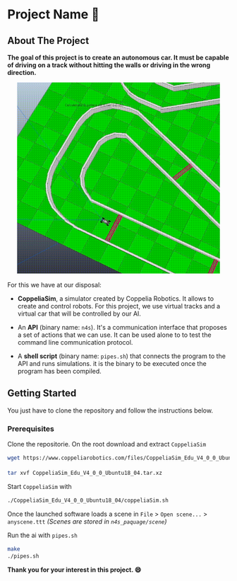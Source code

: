 # Project Name :flags:

<!-- ABOUT THE PROJECT -->

## About The Project

**The goal of this project is to create an autonomous car. It must be capable of driving on a track without hitting the walls or driving in the wrong direction.**

<p align="center">
  <img width="460" src="./demo.gif">
</p>

For this we have at our disposal:

- **CoppeliaSim**, a simulator created by Coppelia Robotics. It allows to create and control robots.
For this project, we use virtual tracks and a virtual car that will be controlled by our AI.

- An **API** (binary name: `n4s`). It's a communication interface that proposes a set of actions that we can use. It can be used alone to
to test the command line communication protocol.

- A **shell script** (binary name: `pipes.sh`) that connects the program to the API and runs
simulations. it is the binary to be executed once the program has been compiled.

<!-- GETTING STARTED -->

## Getting Started

You just have to clone the repository and follow the instructions below.
### Prerequisites

Clone the repositorie. On the root download and extract `CoppeliaSim`
```sh
wget https://www.coppeliarobotics.com/files/CoppeliaSim_Edu_V4_0_0_Ubuntu18_04.tar.xz

tar xvf CoppeliaSim_Edu_V4_0_0_Ubuntu18_04.tar.xz
```
Start `CoppeliaSim` with
```sh
./CoppeliaSim_Edu_V4_0_0_Ubuntu18_04/coppeliaSim.sh
```
Once the launched software loads a scene in `File` > `Open scene...` > `anyscene.ttt`
*(Scenes are stored in `n4s_paquage/scene`)*

Run the ai with `pipes.sh`
```sh
make
./pipes.sh
```

**Thank you for your interest in this project. :smile:**
